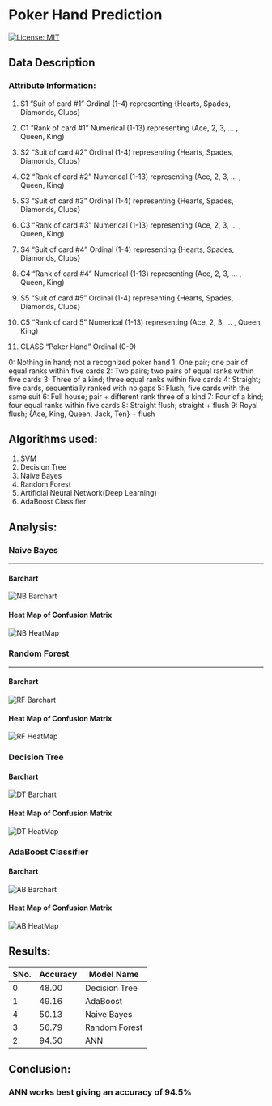 # Poker Hand Prediction
[![License: MIT](https://img.shields.io/badge/License-MIT-yellow.svg)](https://opensource.org/licenses/MIT)

## Data Description

### Attribute Information:
1) S1 “Suit of card #1”
  Ordinal (1-4) representing {Hearts, Spades, Diamonds, Clubs}

2) C1 “Rank of card #1”
  Numerical (1-13) representing (Ace, 2, 3, ... , Queen, King)

3) S2 “Suit of card #2”
  Ordinal (1-4) representing {Hearts, Spades, Diamonds, Clubs}

4) C2 “Rank of card #2”
  Numerical (1-13) representing (Ace, 2, 3, ... , Queen, King)

5) S3 “Suit of card #3”
  Ordinal (1-4) representing {Hearts, Spades, Diamonds, Clubs}

6) C3 “Rank of card #3”
  Numerical (1-13) representing (Ace, 2, 3, ... , Queen, King)

7) S4 “Suit of card #4”
  Ordinal (1-4) representing {Hearts, Spades, Diamonds, Clubs}

8) C4 “Rank of card #4”
  Numerical (1-13) representing (Ace, 2, 3, ... , Queen, King)

9) S5 “Suit of card #5”
  Ordinal (1-4) representing {Hearts, Spades, Diamonds, Clubs}

10) C5 “Rank of card 5”
  Numerical (1-13) representing (Ace, 2, 3, ... , Queen, King)

11) CLASS “Poker Hand”
  Ordinal (0-9)

  0: Nothing in hand; not a recognized poker hand 
  1: One pair; one pair of equal ranks within five cards
  2: Two pairs; two pairs of equal ranks within five cards
  3: Three of a kind; three equal ranks within five cards
  4: Straight; five cards, sequentially ranked with no gaps
  5: Flush; five cards with the same suit
  6: Full house; pair + different rank three of a kind
  7: Four of a kind; four equal ranks within five cards
  8: Straight flush; straight + flush
  9: Royal flush; {Ace, King, Queen, Jack, Ten} + flush

## Algorithms used:
1) SVM
2) Decision Tree
3) Naive Bayes
4) Random Forest
5) Artificial Neural Network(Deep Learning)
6) AdaBoost Classifier

## Analysis:
### Naive Bayes
- - - -
#### Barchart
![NB Barchart](https://github.com/Somil112/Machine-Learning/blob/master/Poker-Hand-Prediction/visualizations/nb_bar.png)

#### Heat Map of Confusion Matrix
![NB HeatMap](https://github.com/Somil112/Machine-Learning/blob/master/Poker-Hand-Prediction/visualizations/nb_heatmap.png)
### Random Forest
- - - -
#### Barchart
![RF Barchart](https://github.com/Somil112/Machine-Learning/blob/master/Poker-Hand-Prediction/visualizations/rf_bar.png)

#### Heat Map of Confusion Matrix
![RF HeatMap](https://github.com/Somil112/Machine-Learning/blob/master/Poker-Hand-Prediction/visualizations/rf_heatmap.png)

### Decision Tree
#### Barchart
![DT Barchart](https://github.com/Somil112/Machine-Learning/blob/master/Poker-Hand-Prediction/visualizations/dt_bar.png)

#### Heat Map of Confusion Matrix
![DT HeatMap](https://github.com/Somil112/Machine-Learning/blob/master/Poker-Hand-Prediction/visualizations/dt_heatmap.png)

### AdaBoost Classifier
#### Barchart
![AB Barchart](https://github.com/Somil112/Machine-Learning/blob/master/Poker-Hand-Prediction/visualizations/ab_bar.png)

#### Heat Map of Confusion Matrix
![AB HeatMap](https://github.com/Somil112/Machine-Learning/blob/master/Poker-Hand-Prediction/visualizations/ab_heatmap.png)


## Results:
 SNo.|Accuracy  |  Model Name
 --- |--------- | --------------
 0   | 48.00    | Decision Tree
 1   | 49.16    | AdaBoost
 4   | 50.13    | Naive Bayes 
 3   | 56.79    | Random Forest 
 2   | 94.50    | ANN 


## Conclusion:
### ANN works best giving an accuracy of 94.5%

